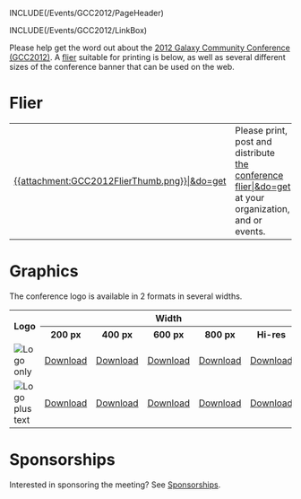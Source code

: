 INCLUDE(/Events/GCC2012/PageHeader)

INCLUDE(/Events/GCC2012/LinkBox)

Please help get the word out about the [2012 Galaxy Community Conference (GCC2012)](../).  A [flier](#flier) suitable for printing is below, as well as several different sizes of the conference banner that can be used on the web.

# Flier

<table>
  <tr>
    <td style=" border: none;"> <a href='ATTACHMENT_URLGCC2012Flier.pdf'>{{attachment:GCC2012FlierThumb.png}}|&do=get</a> </td>
    <td style=" border: none;"> Please print, post and distribute <a href='ATTACHMENT_URLGCC2012Flier.pdf'>the conference flier|&do=get</a><br />at your organization, and or events.  </td>
  </tr>
</table>


# Graphics

The conference logo is available in 2 formats in several widths.

<table>
  <tr class="th" >
    <th rowspan=2> Logo </th>
    <th colspan=5 style=" text-align: center;"> Width </th>
  </tr>
  <tr class="th" >
    <th style=" text-align: center;"> 200 px </th>
    <th> 400 px </th>
    <th> 600 px </th>
    <th> 800 px </th>
    <th> Hi-res </th>
  </tr>
  <tr>
    <td> <img src='../GCC2012Logo200.png' alt='Logo only' /> </td>
    <td> <a href='ATTACHMENT_URL../GCC2012Logo200.png'>Download</a> </td>
    <td> <a href='ATTACHMENT_URL../GCC2012Logo400.png'>Download</a> </td>
    <td> <a href='ATTACHMENT_URL../GCC2012Logo600.png'>Download</a> </td>
    <td> <a href='ATTACHMENT_URL../GCC2012Logo800.png'>Download</a> </td>
    <td> <a href='ATTACHMENT_URL../GCC2012Logo.png'>Download</a> </td>
  </tr>
  <tr>
    <td> <img src='../GCC2012LogoWide400.png' alt='Logo plus text' /> </td>
    <td> <a href='ATTACHMENT_URL../GCC2012LogoWide200.png'>Download</a> </td>
    <td> <a href='ATTACHMENT_URL../GCC2012LogoWide400.png'>Download</a> </td>
    <td> <a href='ATTACHMENT_URL../GCC2012LogoWide600.png'>Download</a> </td>
    <td> <a href='ATTACHMENT_URL../GCC2012LogoWide800.png'>Download</a> </td>
    <td> <a href='ATTACHMENT_URL../GCC2012LogoWide.png'>Download</a> </td>
  </tr>
</table>


# Sponsorships

Interested in sponsoring the meeting?  See [Sponsorships](../Sponsorships).
